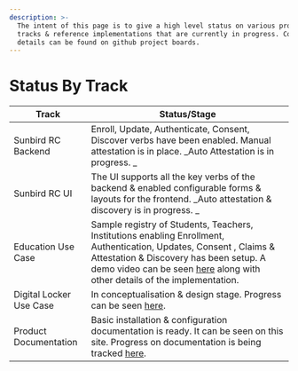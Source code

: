 ```yaml
---
description: >-
  The intent of this page is to give a high level status on various project
  tracks & reference implementations that are currently in progress. Complete
  details can be found on github project boards.
---
```


# Status By Track



| Track                   | Status/Stage                                                                                                                                                                                                                                                                                               |
| ----------------------- | ---------------------------------------------------------------------------------------------------------------------------------------------------------------------------------------------------------------------------------------------------------------------------------------------------------- |
| Sunbird RC Backend      | Enroll, Update, Authenticate, Consent, Discover verbs have been enabled. Manual attestation is in place. _Auto Attestation is in progress. _                                                                                                                                                               |
| Sunbird RC UI           | The UI supports all the key verbs of the backend & enabled configurable forms & layouts for the frontend.  _Auto attestation & discovery is in progress. _                                                                                                                                                 |
| Education Use Case      | Sample registry of Students, Teachers, Institutions enabling Enrollment,  Authentication, Updates, Consent , Claims & Attestation & Discovery has been setup. A demo video can be seen [here](https://docs.sunbirdrc.dev/example-use-cases/edu-registries) along with other details of the implementation. |
| Digital Locker Use Case | In conceptualisation & design stage. Progress can be seen [here](https://docs.sunbirdrc.dev/example-use-cases/digital-locker).                                                                                                                                                                             |
| Product Documentation   | Basic installation & configuration documentation is ready. It can be seen on this site. Progress on documentation is being tracked [here](https://github.com/Sunbird-RC/community/projects/4).                                                                                                             |

